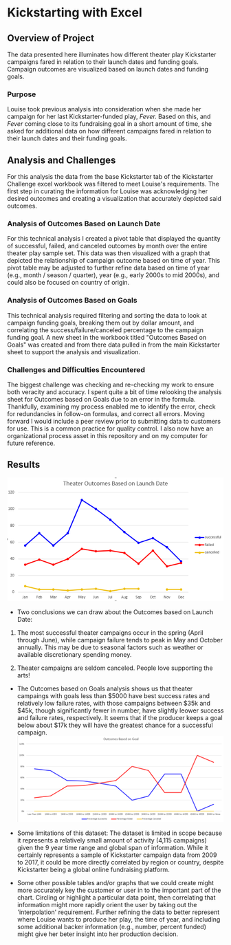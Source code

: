 # Kickstarting with Excel

## Overview of Project
The data presented here illuminates how different theater play Kickstarter campaigns fared in relation to their launch dates and funding goals. Campaign outcomes are visualized based on launch dates and funding goals.
### Purpose
Louise took previous analysis into consideration when she made her campaign for her last Kickstarter-funded play, *Fever.* Based on this, and *Fever* coming close to its fundraising goal in a short amount of time, she asked for additional data on how different campaigns fared in relation to their launch dates and their funding goals.
## Analysis and Challenges
For this analysis the data from the base Kickstarter tab of the Kickstarter Challenge excel workbook was filtered to meet Louise's requirements. The first step in curating the information for Louise was acknowledging her desired outcomes and creating a visualization that accurately depicted said outcomes.   
### Analysis of Outcomes Based on Launch Date
For this technical analysis I created a pivot table that displayed the quantity of successful, failed, and canceled outcomes by month over the entire theater play sample set. This data was then visualized with a graph that depicted the relationship of campaign outcome based on time of year. This pivot table may be adjusted to further refine data based on time of year (e.g., month / season / quarter), year (e.g., early 2000s to mid 2000s), and could also be focused on country of origin. 
### Analysis of Outcomes Based on Goals
This technical analysis required filtering and sorting the data to look at campaign funding goals, breaking them out by dollar amount, and correlating the success/failure/canceled percentage to the campaign funding goal. A new sheet in the workbook titled "Outcomes Based on Goals" was created and from there data pulled in from the main Kickstarter sheet to support the analysis and visualization.  
### Challenges and Difficulties Encountered
The biggest challenge was checking and re-checking my work to ensure both veracity and accuracy. I spent quite a bit of time relooking the analysis sheet for Outcomes based on Goals due to an error in the formula. Thankfully, examining my process enabled me to identify the error, check for redundancies in follow-on formulas, and correct all errors. 
Moving forward I would include a peer review prior to submitting data to customers for use. This is a common practice for quality control. I also now have an organizational process asset in this repository and on my computer for future reference.
## Results

![Theater_Outcomes_vs_Launch](https://github.com/scottemac00/kickstarter-analysis/blob/main/Resources/Theater_Outcomes_vs_Launch.png)
- Two conclusions we can draw about the Outcomes based on Launch Date:
1. The most successful theater campaigns occur in the spring (April through June), while campaign failure tends to peak in May and October annually. This may be due to seasonal factors such as weather or available discretionary spending money.

2. Theater campaigns are seldom canceled. People love supporting the arts!  

- The Outcomes based on Goals analysis shows us that theater campaings with goals less than $5000 have best success rates and relatively low failure rates, with those campaigns between $35k and $45k, though significantly fewer in number, have slightly leower success and failure rates, respectively. It seems that if the producer keeps a goal below about $17k they will have the greatest chance for a successful campaign.
![Outcomes_vs_Goals](https://github.com/scottemac00/kickstarter-analysis/blob/main/Resources/Outcomes_vs_Goals.png) 

- Some limitations of this dataset:
The dataset is limited in scope because it represents a relatively small amount of activity (4,115 campaigns) given the 9 year time range and global span of information. While it certainly represents a sample of Kickstarter campaign data from 2009 to 2017, it could be more directly correlated by region or country, despite Kickstarter being a global online fundraising platform. 

- Some other possible tables and/or graphs that we could create might more accurately key the customer or user in to the important part of the chart. Circling or highlight a particular data point, then correlating that information might more rapidly orient the user by taking out the 'interpolation' requirement. Further refining the data to better represent where Louise wants to produce her play, the time of year, and including some additional backer information (e.g., number, percent funded) might give her beter insight into her production decision.
